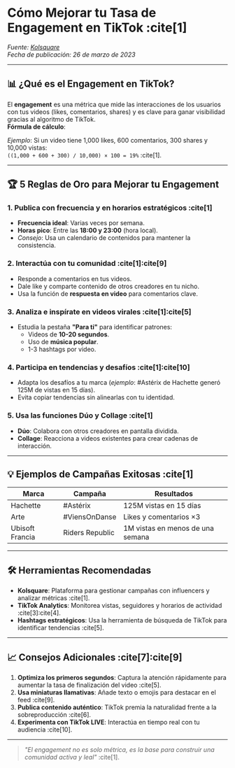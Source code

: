 # Cómo Mejorar tu Tasa de Engagement en TikTok :cite[1]

*Fuente: [Kolsquare](https://www.kolsquare.com/es/blog/como-mejorar-tu-tasa-de-engagement-en-tiktok)*  
*Fecha de publicación: 26 de marzo de 2023*

---

## 📊 ¿Qué es el Engagement en TikTok?
El **engagement** es una métrica que mide las interacciones de los usuarios con tus videos (likes, comentarios, shares) y es clave para ganar visibilidad gracias al algoritmo de TikTok.  
**Fórmula de cálculo**:  

*Ejemplo*: Si un video tiene 1,000 likes, 600 comentarios, 300 shares y 10,000 vistas:  
`((1,000 + 600 + 300) / 10,000) × 100 = 19%` :cite[1].

---

## 🏆 5 Reglas de Oro para Mejorar tu Engagement
### 1. **Publica con frecuencia y en horarios estratégicos** :cite[1]
- **Frecuencia ideal**: Varias veces por semana.
- **Horas pico**: Entre las **18:00 y 23:00** (hora local).
- *Consejo*: Usa un calendario de contenidos para mantener la consistencia.

### 2. **Interactúa con tu comunidad** :cite[1]:cite[9]
- Responde a comentarios en tus videos.
- Dale like y comparte contenido de otros creadores en tu nicho.
- Usa la función de **respuesta en video** para comentarios clave.

### 3. **Analiza e inspírate en videos virales** :cite[1]:cite[5]
- Estudia la pestaña **"Para ti"** para identificar patrones:
  - Videos de **10-20 segundos**.
  - Uso de **música popular**.
  - 1-3 hashtags por video.

### 4. **Participa en tendencias y desafíos** :cite[1]:cite[10]
- Adapta los desafíos a tu marca (*ejemplo*: #Astérix de Hachette generó 125M de vistas en 15 días).
- Evita copiar tendencias sin alinearlas con tu identidad.

### 5. **Usa las funciones Dúo y Collage** :cite[1]
- **Dúo**: Colabora con otros creadores en pantalla dividida.
- **Collage**: Reacciona a videos existentes para crear cadenas de interacción.

---

## 💡 Ejemplos de Campañas Exitosas :cite[1]
| Marca          | Campaña               | Resultados                     |
|----------------|-----------------------|--------------------------------|
| Hachette       | #Astérix              | 125M vistas en 15 días         |
| Arte           | #ViensOnDanse         | Likes y comentarios ×3         |
| Ubisoft Francia| Riders Republic       | 1M vistas en menos de una semana |

---

## 🛠️ Herramientas Recomendadas
- **Kolsquare**: Plataforma para gestionar campañas con influencers y analizar métricas :cite[1].
- **TikTok Analytics**: Monitorea vistas, seguidores y horarios de actividad :cite[3]:cite[4].
- **Hashtags estratégicos**: Usa la herramienta de búsqueda de TikTok para identificar tendencias :cite[5].

---

## 📈 Consejos Adicionales :cite[7]:cite[9]
1. **Optimiza los primeros segundos**: Captura la atención rápidamente para aumentar la tasa de finalización del video :cite[5].
2. **Usa miniaturas llamativas**: Añade texto o emojis para destacar en el feed :cite[9].
3. **Publica contenido auténtico**: TikTok premia la naturalidad frente a la sobreproducción :cite[6].
4. **Experimenta con TikTok LIVE**: Interactúa en tiempo real con tu audiencia :cite[10].

---

> *"El engagement no es solo métrica, es la base para construir una comunidad activa y leal"* :cite[1].